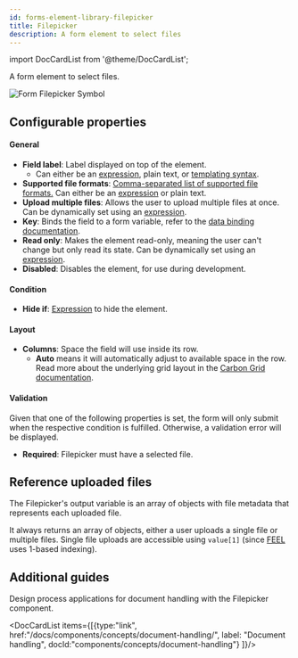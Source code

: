 ```yaml
---
id: forms-element-library-filepicker
title: Filepicker
description: A form element to select files
---
```


import DocCardList from '@theme/DocCardList';

A form element to select files.

<img src="/img/form-icons/form-filepicker.svg" alt="Form Filepicker Symbol" />

## Configurable properties

#### General

- **Field label**: Label displayed on top of the element.
  - Can either be an [expression](../../feel/language-guide/feel-expressions-introduction.md), plain text, or [templating syntax](../configuration/forms-config-templating-syntax.md).
- **Supported file formats**: [Comma-separated list of supported file formats.](https://developer.mozilla.org/en-US/docs/Web/HTML/Element/input/file#unique_file_type_specifiers) Can either be an [expression](../../feel/language-guide/feel-expressions-introduction.md) or plain text.
- **Upload multiple files**: Allows the user to upload multiple files at once. Can be dynamically set using an [expression](../../feel/language-guide/feel-expressions-introduction.md).
- **Key**: Binds the field to a form variable, refer to the [data binding documentation](../configuration/forms-config-data-binding.md).
- **Read only**: Makes the element read-only, meaning the user can't change but only read its state. Can be dynamically set using an [expression](../../feel/language-guide/feel-expressions-introduction.md).
- **Disabled**: Disables the element, for use during development.

#### Condition

- **Hide if**: [Expression](../../feel/language-guide/feel-expressions-introduction.md) to hide the element.

#### Layout

- **Columns**: Space the field will use inside its row.
  - **Auto** means it will automatically adjust to available space in the row. Read more about the underlying grid layout in the [Carbon Grid documentation](https://carbondesignsystem.com/elements/2x-grid/overview/).

#### Validation

Given that one of the following properties is set, the form will only submit when the respective condition is fulfilled. Otherwise, a validation error will be displayed.

- **Required**: Filepicker must have a selected file.

## Reference uploaded files

The Filepicker's output variable is an array of objects with file metadata that represents each uploaded file.

It always returns an array of objects, either a user uploads a single file or multiple files.
Single file uploads are accessible using `value[1]` (since [FEEL](../../feel/what-is-feel.md) uses 1-based indexing).

## Additional guides

Design process applications for document handling with the Filepicker component.

<DocCardList items={[{type:"link", href:"/docs/components/concepts/document-handling/", label: "Document handling", docId:"components/concepts/document-handling"}
]}/>
